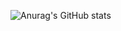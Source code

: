 ![Anurag's GitHub stats](https://github-readme-stats.vercel.app/api?username=MarcusLDC&show_icons=true&theme=codeSTACKr)

<!--
**MarcusLDC/MarcusLDC** is a ✨ _special_ ✨ repository because its `README.md` (this file) appears on your GitHub profile.

Here are some ideas to get you started:

- 🔭 I’m currently working on ...
- 🌱 I’m currently learning ...
- 👯 I’m looking to collaborate on ...
- 🤔 I’m looking for help with ...
- 💬 Ask me about ...
- 📫 How to reach me: ...
- 😄 Pronouns: ...
- ⚡ Fun fact: ...
-->
